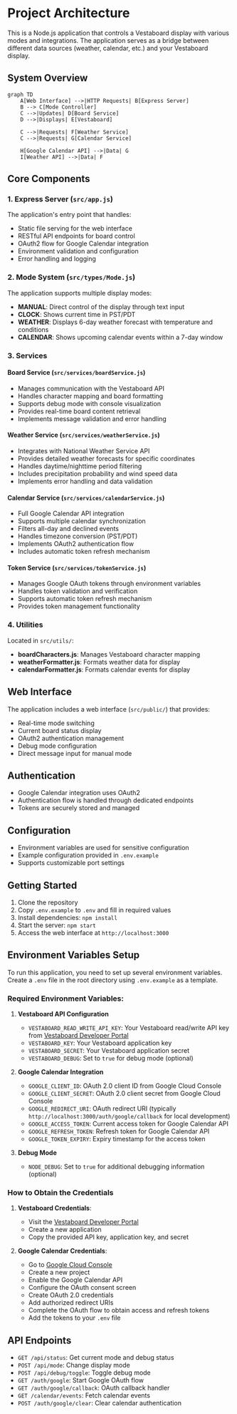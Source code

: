 # Project Architecture

This is a Node.js application that controls a Vestaboard display with various modes and integrations. The application serves as a bridge between different data sources (weather, calendar, etc.) and your Vestaboard display.

## System Overview

```mermaid
graph TD
    A[Web Interface] -->|HTTP Requests| B[Express Server]
    B --> C[Mode Controller]
    C -->|Updates| D[Board Service]
    D -->|Displays| E[Vestaboard]
    
    C -->|Requests| F[Weather Service]
    C -->|Requests| G[Calendar Service]
    
    H[Google Calendar API] -->|Data| G
    I[Weather API] -->|Data| F
```

## Core Components

### 1. Express Server (`src/app.js`)
The application's entry point that handles:
- Static file serving for the web interface
- RESTful API endpoints for board control
- OAuth2 flow for Google Calendar integration
- Environment validation and configuration
- Error handling and logging

### 2. Mode System (`src/types/Mode.js`)
The application supports multiple display modes:
- **MANUAL**: Direct control of the display through text input
- **CLOCK**: Shows current time in PST/PDT
- **WEATHER**: Displays 6-day weather forecast with temperature and conditions
- **CALENDAR**: Shows upcoming calendar events within a 7-day window

### 3. Services

#### Board Service (`src/services/boardService.js`)
- Manages communication with the Vestaboard API
- Handles character mapping and board formatting
- Supports debug mode with console visualization
- Provides real-time board content retrieval
- Implements message validation and error handling

#### Weather Service (`src/services/weatherService.js`)
- Integrates with National Weather Service API
- Provides detailed weather forecasts for specific coordinates
- Handles daytime/nighttime period filtering
- Includes precipitation probability and wind speed data
- Implements error handling and data validation

#### Calendar Service (`src/services/calendarService.js`)
- Full Google Calendar API integration
- Supports multiple calendar synchronization
- Filters all-day and declined events
- Handles timezone conversion (PST/PDT)
- Implements OAuth2 authentication flow
- Includes automatic token refresh mechanism

#### Token Service (`src/services/tokenService.js`)
- Manages Google OAuth tokens through environment variables
- Handles token validation and verification
- Supports automatic token refresh mechanism
- Provides token management functionality

### 4. Utilities
Located in `src/utils/`:
- **boardCharacters.js**: Manages Vestaboard character mapping
- **weatherFormatter.js**: Formats weather data for display
- **calendarFormatter.js**: Formats calendar events for display

## Web Interface
The application includes a web interface (`src/public/`) that provides:
- Real-time mode switching
- Current board status display
- OAuth2 authentication management
- Debug mode configuration
- Direct message input for manual mode

## Authentication
- Google Calendar integration uses OAuth2
- Authentication flow is handled through dedicated endpoints
- Tokens are securely stored and managed

## Configuration
- Environment variables are used for sensitive configuration
- Example configuration provided in `.env.example`
- Supports customizable port settings

## Getting Started

1. Clone the repository
2. Copy `.env.example` to `.env` and fill in required values
3. Install dependencies: `npm install`
4. Start the server: `npm start`
5. Access the web interface at `http://localhost:3000`

## Environment Variables Setup

To run this application, you need to set up several environment variables. Create a `.env` file in the root directory using `.env.example` as a template.

### Required Environment Variables:

1. **Vestaboard API Configuration**
   - `VESTABOARD_READ_WRITE_API_KEY`: Your Vestaboard read/write API key from [Vestaboard Developer Portal](https://www.vestaboard.com/developer)
   - `VESTABOARD_KEY`: Your Vestaboard application key
   - `VESTABOARD_SECRET`: Your Vestaboard application secret
   - `VESTABOARD_DEBUG`: Set to `true` for debug mode (optional)

2. **Google Calendar Integration**
   - `GOOGLE_CLIENT_ID`: OAuth 2.0 client ID from Google Cloud Console
   - `GOOGLE_CLIENT_SECRET`: OAuth 2.0 client secret from Google Cloud Console
   - `GOOGLE_REDIRECT_URI`: OAuth redirect URI (typically `http://localhost:3000/auth/google/callback` for local development)
   - `GOOGLE_ACCESS_TOKEN`: Current access token for Google Calendar API
   - `GOOGLE_REFRESH_TOKEN`: Refresh token for Google Calendar API
   - `GOOGLE_TOKEN_EXPIRY`: Expiry timestamp for the access token

3. **Debug Mode**
   - `NODE_DEBUG`: Set to `true` for additional debugging information (optional)

### How to Obtain the Credentials

1. **Vestaboard Credentials**:
   - Visit the [Vestaboard Developer Portal](https://www.vestaboard.com/developer)
   - Create a new application
   - Copy the provided API key, application key, and secret

2. **Google Calendar Credentials**:
   - Go to [Google Cloud Console](https://console.cloud.google.com)
   - Create a new project
   - Enable the Google Calendar API
   - Configure the OAuth consent screen
   - Create OAuth 2.0 credentials
   - Add authorized redirect URIs
   - Complete the OAuth flow to obtain access and refresh tokens
   - Add the tokens to your `.env` file

## API Endpoints

- `GET /api/status`: Get current mode and debug status
- `POST /api/mode`: Change display mode
- `POST /api/debug/toggle`: Toggle debug mode
- `GET /auth/google`: Start Google OAuth flow
- `GET /auth/google/callback`: OAuth callback handler
- `GET /calendar/events`: Fetch calendar events
- `POST /auth/google/clear`: Clear calendar authentication


